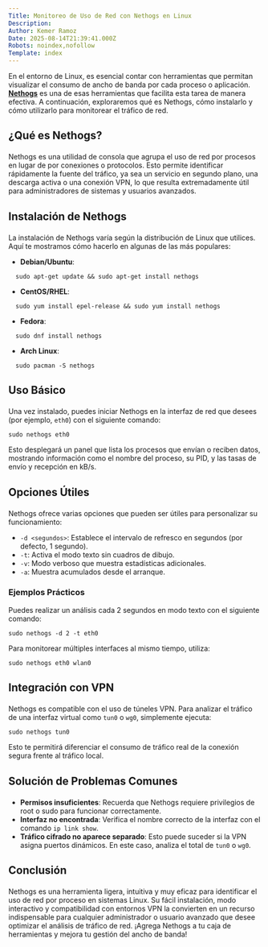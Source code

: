 ```yaml
---
Title: Monitoreo de Uso de Red con Nethogs en Linux
Description: 
Author: Kemer Ramoz
Date: 2025-08-14T21:39:41.000Z
Robots: noindex,nofollow
Template: index
---
```

<p>En el entorno de Linux, es esencial contar con herramientas que permitan visualizar el consumo de ancho de banda por cada proceso o aplicación. <strong><a href="https://linuxmind.dev/2025/05/22/ver-uso-de-red-con-nethogs-2/" rel="noopener noreferrer">Nethogs</a></strong> es una de esas herramientas que facilita esta tarea de manera efectiva. A continuación, exploraremos qué es Nethogs, cómo instalarlo y cómo utilizarlo para monitorear el tráfico de red.</p>

<h2>
  
  
  ¿Qué es Nethogs?
</h2>

<p>Nethogs es una utilidad de consola que agrupa el uso de red por procesos en lugar de por conexiones o protocolos. Esto permite identificar rápidamente la fuente del tráfico, ya sea un servicio en segundo plano, una descarga activa o una conexión VPN, lo que resulta extremadamente útil para administradores de sistemas y usuarios avanzados.</p>

<h2>
  
  
  Instalación de Nethogs
</h2>

<p>La instalación de Nethogs varía según la distribución de Linux que utilices. Aquí te mostramos cómo hacerlo en algunas de las más populares:</p>

<ul>
<li>
<strong>Debian/Ubuntu</strong>:
</li>
</ul>

<div class="highlight js-code-highlight">
<pre class="highlight shell"><code>  <span class="nb">sudo </span>apt-get update <span class="o">&amp;&amp;</span> <span class="nb">sudo </span>apt-get <span class="nb">install </span>nethogs
</code></pre>

</div>



<ul>
<li>
<strong>CentOS/RHEL</strong>:
</li>
</ul>

<div class="highlight js-code-highlight">
<pre class="highlight shell"><code>  <span class="nb">sudo </span>yum <span class="nb">install </span>epel-release <span class="o">&amp;&amp;</span> <span class="nb">sudo </span>yum <span class="nb">install </span>nethogs
</code></pre>

</div>



<ul>
<li>
<strong>Fedora</strong>:
</li>
</ul>

<div class="highlight js-code-highlight">
<pre class="highlight shell"><code>  <span class="nb">sudo </span>dnf <span class="nb">install </span>nethogs
</code></pre>

</div>



<ul>
<li>
<strong>Arch Linux</strong>:
</li>
</ul>

<div class="highlight js-code-highlight">
<pre class="highlight shell"><code>  <span class="nb">sudo </span>pacman <span class="nt">-S</span> nethogs
</code></pre>

</div>



<h2>
  
  
  Uso Básico
</h2>

<p>Una vez instalado, puedes iniciar Nethogs en la interfaz de red que desees (por ejemplo, <code>eth0</code>) con el siguiente comando:<br>
</p>

<div class="highlight js-code-highlight">
<pre class="highlight shell"><code><span class="nb">sudo </span>nethogs eth0
</code></pre>

</div>



<p>Esto desplegará un panel que lista los procesos que envían o reciben datos, mostrando información como el nombre del proceso, su PID, y las tasas de envío y recepción en kB/s.</p>

<h2>
  
  
  Opciones Útiles
</h2>

<p>Nethogs ofrece varias opciones que pueden ser útiles para personalizar su funcionamiento:</p>

<ul>
<li>
<code>-d &lt;segundos&gt;</code>: Establece el intervalo de refresco en segundos (por defecto, 1 segundo).</li>
<li>
<code>-t</code>: Activa el modo texto sin cuadros de dibujo.</li>
<li>
<code>-v</code>: Modo verboso que muestra estadísticas adicionales.</li>
<li>
<code>-a</code>: Muestra acumulados desde el arranque.</li>
</ul>

<h3>
  
  
  Ejemplos Prácticos
</h3>

<p>Puedes realizar un análisis cada 2 segundos en modo texto con el siguiente comando:<br>
</p>

<div class="highlight js-code-highlight">
<pre class="highlight shell"><code><span class="nb">sudo </span>nethogs <span class="nt">-d</span> 2 <span class="nt">-t</span> eth0
</code></pre>

</div>



<p>Para monitorear múltiples interfaces al mismo tiempo, utiliza:<br>
</p>

<div class="highlight js-code-highlight">
<pre class="highlight shell"><code><span class="nb">sudo </span>nethogs eth0 wlan0
</code></pre>

</div>



<h2>
  
  
  Integración con VPN
</h2>

<p>Nethogs es compatible con el uso de túneles VPN. Para analizar el tráfico de una interfaz virtual como <code>tun0</code> o <code>wg0</code>, simplemente ejecuta:<br>
</p>

<div class="highlight js-code-highlight">
<pre class="highlight shell"><code><span class="nb">sudo </span>nethogs tun0
</code></pre>

</div>



<p>Esto te permitirá diferenciar el consumo de tráfico real de la conexión segura frente al tráfico local.</p>

<h2>
  
  
  Solución de Problemas Comunes
</h2>

<ul>
<li>
<strong>Permisos insuficientes</strong>: Recuerda que Nethogs requiere privilegios de root o sudo para funcionar correctamente.</li>
<li>
<strong>Interfaz no encontrada</strong>: Verifica el nombre correcto de la interfaz con el comando <code>ip link show</code>.</li>
<li>
<strong>Tráfico cifrado no aparece separado</strong>: Esto puede suceder si la VPN asigna puertos dinámicos. En este caso, analiza el total de <code>tun0</code> o <code>wg0</code>.</li>
</ul>

<h2>
  
  
  Conclusión
</h2>

<p>Nethogs es una herramienta ligera, intuitiva y muy eficaz para identificar el uso de red por proceso en sistemas Linux. Su fácil instalación, modo interactivo y compatibilidad con entornos VPN la convierten en un recurso indispensable para cualquier administrador o usuario avanzado que desee optimizar el análisis de tráfico de red. ¡Agrega Nethogs a tu caja de herramientas y mejora tu gestión del ancho de banda!</p>

